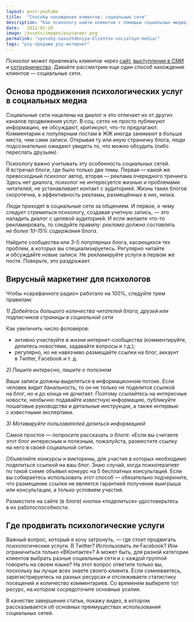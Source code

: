 ```yaml
---
layout: post-youtube
title:  "Способы нахождения клиентов: социальные сети"
description: "Как психологу найти клиентов с помощью социальных медиа, принципы вирусного маркетинга для психологов"
date:   2012-01-26			 
image: /assets/images/psycareer.png
permalink: "sposoby-naxozhdeniya-klientov-socialnye-media/"
tags: "psy-продажи psy-интернет"
---
```



<p>Психолог может привлекать клиентов через <a href="/sposoby-naxozhdeniya-klientov-sajt-psixologa/">сайт</a>, <a href="/sposoby-naxozhdeniya-klientov-publichnye-vystupleniya/">выступления в&nbsp;СМИ</a> и&nbsp;<a href="/sposoby-naxozhdeniya-klientov-sotrudnichestvo/">сотрудничество</a>. Давайте рассмотрим еще один способ нахождения клиентов&nbsp;— социальные сети.</p>

<h2>Основа продвижения психологических услуг в&nbsp;социальных медиа</h2>
<p>Социальные сети нацелены на&nbsp;диалог и&nbsp;это отличает их&nbsp;от&nbsp;других каналов продвижения услуг. В&nbsp;соц. сетях не&nbsp;просто публикуют информацию, ее&nbsp;обсуждают, критикуют, что-то предлагают. Комментарии к&nbsp;популярным постам в&nbsp;ЖЖ иногда занимают в&nbsp;больше места, чем сами записи. Открывая ту&nbsp;или иную страничку блога, люди подсознательно ожидают увидеть&nbsp;то, что можно обсудить (либо переслать друзьям).</p>
<p>Психологу важно учитывать эту особенность социальных сетей. Я&nbsp;встречал блоги, где было только две темы. Первая&nbsp;— какой&nbsp;же превосходный психолог автор, вторая&nbsp;— реклама очередного тренинга. Здесь нет диалога, психолог не&nbsp;интересуется жизнью и&nbsp;проблемами читателей, не&nbsp;устанавливает контакт с&nbsp;аудиторией. Жизнь таких блогов скоротечна, а&nbsp;эффективность рекламы, размещённых в&nbsp;них, низка.</p>
<p>Люди приходят в&nbsp;социальные сети за&nbsp;общением. И&nbsp;первое, к&nbsp;чему следует стремиться психологу, создавая учетную запись,&nbsp;— это наладить диалог с&nbsp;целевой аудиторией. И&nbsp;если желаете что-то рекламировать, то&nbsp;следуйте правилу: <em>реклама должна составлять не&nbsp;более <nobr>10–15%</nobr> содержания блога</em>.</p>
<p>Найдите сообщества или <nobr>3–5</nobr> популярных блога, касающихся тех проблем, в&nbsp;которых вы&nbsp;специализируетесь. Регулярно читайте и&nbsp;обсуждайте новые записи. Не&nbsp;рекламируйте услуги в&nbsp;первом&nbsp;же посте. Поверьте, это раздражает.</p>
<h2>Вирусный маркетинг для психологов</h2>
<p>Чтобы «сарафанного радио» работало на&nbsp;100%, следуйте трем правилам:</p>
<p><em>1) Добейтесь большого количества читателей блога, друзей или подписчиков страницы в&nbsp;социальной сети</em></p>
<p>Как увеличить число фоловеров:</p>
<ul> 
	<li>активно участвуйте в&nbsp;жизни интернет-сообщества (комментируйте, делитесь новостями, задавайте вопросы и&nbsp;т.д.);</li>
	<li>регулярно, но&nbsp;не&nbsp;навязчиво размещайте ссылки на&nbsp;блог, аккаунт в&nbsp;Twitter, Facebook и&nbsp;т.&nbsp;д.</li>
</ul>
<p><em>2) Пишите интересно, пишите о&nbsp;полезном </em></p>
<p>Ваши записи должны выделяться в&nbsp;информационном потоке. Если человек видит банальность, то&nbsp;он&nbsp;не&nbsp;только не&nbsp;поделится ссылкой на&nbsp;блог, но&nbsp;и&nbsp;до&nbsp;конца не&nbsp;дочитает. Поэтому ссылайтесь на&nbsp;интересные новости, необычно подавайте известную информацию, публикуйте пошаговые руководства и&nbsp;детальные инструкции, а&nbsp;также интервью с&nbsp;известными экспертами.</p>
<p><em>3) Мотивируйте пользователей делиться информацией<br/>
 	</em>
</p>
<p>Самое простое&nbsp;— попросите рассказать о&nbsp;блоге: «Если вы&nbsp;считаете этот блог интересным и&nbsp;полезным, пожалуйста, разместите ссылку на&nbsp;него в&nbsp;своей социальной сети».</p>
<p>Объявляйте конкурсы и&nbsp;викторины, для участия в&nbsp;которых необходимо поделиться ссылкой на&nbsp;ваш блог. Знаю случай, когда психотерапевт по&nbsp;такой схеме объявил конкурс на&nbsp;5&nbsp;бесплатных консультаций. Если вы&nbsp;собираетесь использовать этот способ&nbsp;— обязательно подчеркните, что размещение ссылки не&nbsp;является гарантией получения выигрыша или консультации, а&nbsp;только условием участия.</p>
<p>Разместите на&nbsp;сайте (в&nbsp;блоге) кнопки «поделиться» удостоверьтесь в&nbsp;их&nbsp;работоспособности.</p>
<h2>Где продвигать психологические услуги</h2>
<p>Важный вопрос, который я&nbsp;хочу затронуть,&nbsp;— где стоит продвигать психологические услуги. В&nbsp;Twitter? Использовать&nbsp;ли Facebook? Или ограничиться только «ВКонтакте»? А&nbsp;может быть, для разной категории клиентов выбрать разные социальные сети и&nbsp;с&nbsp;каждой группой говорить на&nbsp;своем языке? На&nbsp;этот вопрос ответите только&nbsp;вы, поскольку вы&nbsp;лучше всех знаете своего клиента. Если сомневаетесь, зарегистрируетесь на&nbsp;разных ресурсах и&nbsp;отслеживаете статистику посещений и&nbsp;количество комментариев. Со&nbsp;временем выберете тот ресурс, на&nbsp;котором сосредоточите основные усилия.</p>
<p>В&nbsp;качестве завершения статьи, покажу видео, в&nbsp;котором рассказывается об&nbsp;основных преимуществах использования социальных сетей.</p>

<amp-youtube data-videoid="rxwl8XOcTUo" layout="responsive" width="560" height="315"></amp-youtube>
